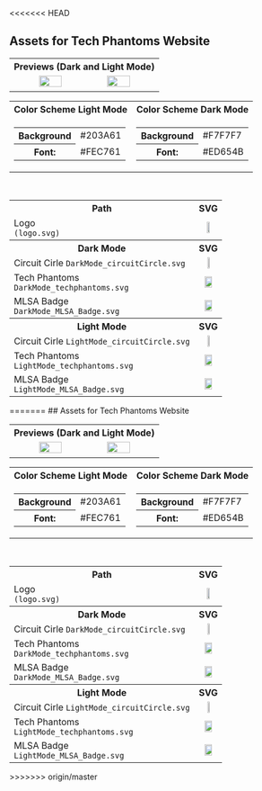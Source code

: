 <<<<<<< HEAD
## Assets for Tech Phantoms Website
<table>
<th>Previews (Dark and Light Mode)</th>
<tr><td><center><img src="./DarkMode_Preview.svg" width=40%> &nbsp;&nbsp;&nbsp;  <img src="./LightMode_Preview.svg" width=40%></center></td></tr>

</table>

<table>
<th>Color Scheme Light Mode</th>
<th>Color Scheme Dark  Mode</th>
<tr><td>
<table>
<tr>
<th>Background</th><td> #203A61</td></tr><tr><th> Font:</th><td>#FEC761</td></tr>
</table>
</td>
<td>
<table>
<tr>
<th>Background</th><td> #F7F7F7</td></tr><tr><th> Font:</th><td>#ED654B</td></tr>
</table>
</td>
</tr>

</table>

</center>
<br/>

<table>
<th>Path</th>
<th>SVG</th>
<tr> 

<td>Logo <br/><code>(logo.svg)</code></td>
<td><center><img src="./logo.svg" width=40%></center></td>

</tr>
<th>Dark Mode</th>
<th>SVG</th>
<tr> 

<td>Circuit Cirle <code>DarkMode_circuitCircle.svg</code></td>
<td><center><img src="./DarkMode_circuitCircle.svg" width=20%></center></td>

</tr>
<tr> 

<td>Tech Phantoms<br/><code>DarkMode_techphantoms.svg</code></td>
<td><center><img src="./DarkMode_techphantoms.svg" width=60%></center></td>

</tr>
<tr> 

<td>MLSA Badge<br/><code>DarkMode_MLSA_Badge.svg</code></td>
<td><center><img src="./DarkMode_MLSA_Badge.svg" width=60%></center></td>

</tr>
<th>Light Mode</th>
<th>SVG</th>
<tr> 

<td>Circuit Cirle <code>LightMode_circuitCircle.svg</code></td>
<td><center><img src="./LightMode_circuitCircle.svg" width=20%></center></td>

</tr>
<tr> 

<td>Tech Phantoms<br/><code>LightMode_techphantoms.svg</code></td>
<td><center><img src="./LightMode_techphantoms.svg" width=60%></center></td>

</tr>
<tr> 

<td>MLSA Badge<br/><code>LightMode_MLSA_Badge.svg</code></td>
<td><center><img src="./LightMode_MLSA_Badge.svg" width=60%></center></td>

</tr>
</table>
=======
## Assets for Tech Phantoms Website
<table>
<th>Previews (Dark and Light Mode)</th>
<tr><td><center><img src="./DarkMode_Preview.svg" width=40%> &nbsp;&nbsp;&nbsp;  <img src="./LightMode_Preview.svg" width=40%></center></td></tr>

</table>

<table>
<th>Color Scheme Light Mode</th>
<th>Color Scheme Dark  Mode</th>
<tr><td>
<table>
<tr>
<th>Background</th><td> #203A61</td></tr><tr><th> Font:</th><td>#FEC761</td></tr>
</table>
</td>
<td>
<table>
<tr>
<th>Background</th><td> #F7F7F7</td></tr><tr><th> Font:</th><td>#ED654B</td></tr>
</table>
</td>
</tr>

</table>

</center>
<br/>

<table>
<th>Path</th>
<th>SVG</th>
<tr> 

<td>Logo <br/><code>(logo.svg)</code></td>
<td><center><img src="./logo.svg" width=40%></center></td>

</tr>
<th>Dark Mode</th>
<th>SVG</th>
<tr> 

<td>Circuit Cirle <code>DarkMode_circuitCircle.svg</code></td>
<td><center><img src="./DarkMode_circuitCircle.svg" width=20%></center></td>

</tr>
<tr> 

<td>Tech Phantoms<br/><code>DarkMode_techphantoms.svg</code></td>
<td><center><img src="./DarkMode_techphantoms.svg" width=60%></center></td>

</tr>
<tr> 

<td>MLSA Badge<br/><code>DarkMode_MLSA_Badge.svg</code></td>
<td><center><img src="./DarkMode_MLSA_Badge.svg" width=60%></center></td>

</tr>
<th>Light Mode</th>
<th>SVG</th>
<tr> 

<td>Circuit Cirle <code>LightMode_circuitCircle.svg</code></td>
<td><center><img src="./LightMode_circuitCircle.svg" width=20%></center></td>

</tr>
<tr> 

<td>Tech Phantoms<br/><code>LightMode_techphantoms.svg</code></td>
<td><center><img src="./LightMode_techphantoms.svg" width=60%></center></td>

</tr>
<tr> 

<td>MLSA Badge<br/><code>LightMode_MLSA_Badge.svg</code></td>
<td><center><img src="./LightMode_MLSA_Badge.svg" width=60%></center></td>

</tr>
</table>
>>>>>>> origin/master
